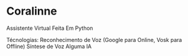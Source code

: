 # Coralinne
 Assistente Virtual Feita Em Python
 
 Técnologias:
  Reconhecimento de Voz (Google para Online, Vosk para Offline)
  Síntese de Voz
  Alguma IA
